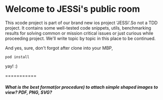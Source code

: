 # Welcome to JESSi's public room

This xcode project is part of our brand new ios project 'JESSi'.So not a TDD project.
It contains some well-tested code snippets, utils, benchmarking results for solving common or mission critical issues or just curious while proceeding project. We'll write topic by topic in this place to be continued.

And yes, sure, don't forgot after clone into your MBP,
```
pod install
```
yay! :)

===========
##### What is the best format(or procedure) to attach simple shaped images to view? PDF, PNG, SVG?

